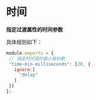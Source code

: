 # 时间
 **指定过渡属性的时间参数** 
 
 具体规则如下：
 ```js
module.exports = {
  // 指定时间值的最小毫秒数
  "time-min-milliseconds": [20, {
    ignore:[
      "delay"
    ]
  }]
};
```